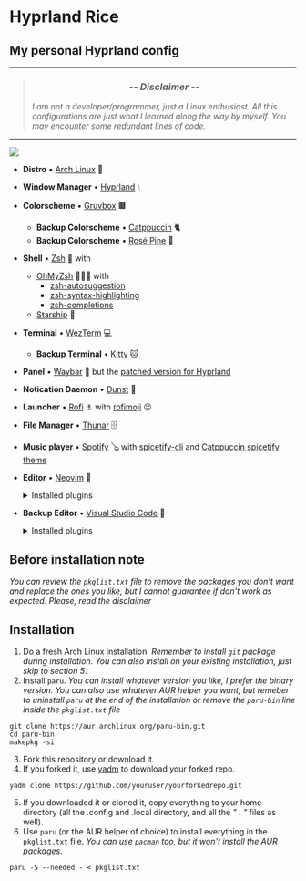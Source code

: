 # Hyprland Rice
## My personal Hyprland config
___
> ### <div align="center">*-- Disclaimer --*   </div>
> *I am not a developer/programmer, just a Linux enthusiast. All this configurations are just what I learned along the way by myself. You may encounter some redundant lines of code.*
___
<img src="https://i.imgur.com/aNzYtcH.jpg">

* **Distro** • [Arch Linux](https://archlinux.org/) 🐧
* **Window Manager** • [Hyprland](https://hyprland.org/) 💧
* **Colorscheme** • [Gruvbox](https://github.com/sainnhe/gruvbox-material) 🟫
  * **Backup Colorscheme** • [Catppuccin](https://github.com/catppuccin) 🐈
  * **Backup Colorscheme** • [Rosé Pine](https://rosepinetheme.com/) 🌹
* **Shell** • [Zsh](https://www.zsh.org) 🐚 with
  * [OhMyZsh](https://ohmyz.sh/) 🧑‍🤝‍🧑 with
    * [zsh-autosuggestion](https://github.com/zsh-users/zsh-autosuggestions)
    * [zsh-syntax-highlighting](https://github.com/zsh-users/zsh-syntax-highlighting)
    * [zsh-completions](https://github.com/zsh-users/zsh-completions)
  * [Starship](https://github.com/starship/starship) 🚀
* **Terminal** • [WezTerm](https://github.com/wez/wezterm) 💻
  * **Backup Terminal** • [Kitty](https://sw.kovidgoyal.net/kitty/) 🐱
* **Panel** • [Waybar](https://github.com/Alexays/Waybar) 🍫 but the [patched version for Hyprland](https://aur.archlinux.org/packages/waybar-hyprland-git)
* **Notication Daemon** • [Dunst](https://github.com/dunst-project/dunst) 🔔
* **Launcher** • [Rofi](https://github.com/davatorium/rofi) ⚓ with [rofimoji](https://github.com/fdw/rofimoji) 😐
* **File Manager** • [Thunar](https://archlinux.org/packages/extra/x86_64/thunar/) 🗄️
* **Music player** • [Spotify](https://open.spotify.com/) 🪕 with [spicetify-cli](https://spicetify.app/) and [Catppuccin spicetify theme](https://github.com/catppuccin/spicetify)
* **Editor** • [Neovim](https://neovim.io/) 📝  
  <details>
  <summary>Installed plugins</summary>

    * [Packer](https://github.com/wbthomason/packer.nvim)
    * [lualine](https://github.com/nvim-lualine/lualine.nvim)
    * [nvim-treesitter](https://github.com/nvim-treesitter/nvim-treesitter)
    * [bufferline](https://github.com/akinsho/bufferline.nvim)
    * [nvim-tree.lua](https://github.com/nvim-tree/nvim-tree.lua)
    * [nvim-ts-autotag](https://github.com/windwp/nvim-ts-autotag)
    * [nvim-ts-rainbow](https://github.com/HiPhish/nvim-ts-rainbow2)
    * [nvim-autopairs](https://github.com/windwp/nvim-autopairs)
    * [which-key](https://github.com/folke/which-key.nvim)
    * [telescope.nvim](https://github.com/nvim-telescope/telescope.nvim)
    * [nvim-lspconfig](https://github.com/neovim/nvim-lspconfig)
    * [cmp-nvim-lsp](https://github.com/hrsh7th/cmp-nvim-lsp)
    * [cmp-buffer](https://github.com/hrsh7th/cmp-buffer)
    * [cmp-path](https://github.com/hrsh7th/cmp-path)
    * [cmp-cmdline](https://github.com/hrsh7th/cmp-cmdline)
    * [nvim-cmp](https://github.com/hrsh7th/nvim-cmp)
    * [cmp-vsnip](https://github.com/hrsh7th/cmp-vsnip)
    * [vim-vsnip](https://github.com/hrsh7th/vim-vsnip)
    * [lspkind-nvim](https://github.com/onsails/lspkind.nvim)
    * [mason.nvim](https://github.com/williamboman/mason.nvim)
    * [mason-lspconfig.nvim](https://github.com/williamboman/mason-lspconfig.nvim)
    * [nvim-colorizer.lua](https://github.com/norcalli/nvim-colorizer.lua)
    * [twilight.nvim](https://github.com/folke/twilight.nvim)
    * [indent-blankline.nvim](https://github.com/lukas-reineke/indent-blankline.nvim)
    * [nvim-comment](https://github.com/terrortylor/nvim-comment)
    * [alpha-nvim](https://github.com/goolord/alpha-nvim)
    * [gitsigns.nvim](https://github.com/lewis6991/gitsigns.nvim)
    * There's some other colorschemes inside `lua/plugins.lua` that I used in the past, but I will leave it there just in case.
  </details>  

* **Backup Editor** • [Visual Studio Code](https://code.visualstudio.com/) 📝
  <details>
  <summary>Installed plugins</summary>

     * [Catppuccin for VSCode](https://marketplace.visualstudio.com/items?itemName=Catppuccin.catppuccin-vsc)
     * [Gruvbox Material](https://marketplace.visualstudio.com/items?itemName=sainnhe.gruvbox-material)
     * [Code Spell Checker](https://marketplace.visualstudio.com/items?itemName=streetsidesoftware.code-spell-checker)
     * [Markdown All in One](https://marketplace.visualstudio.com/items?itemName=yzhang.markdown-all-in-one)
     * [Prettier - Code formatter](https://marketplace.visualstudio.com/items?itemName=esbenp.prettier-vscode)
     * [Python](https://marketplace.visualstudio.com/items?itemName=ms-python.python)
     * [Rasi](https://marketplace.visualstudio.com/items?itemName=dlasagno.rasi)
     * [Rosé Pine](https://marketplace.visualstudio.com/items?itemName=mvllow.rose-pine) 
     * [vscode-icons](https://marketplace.visualstudio.com/items?itemName=vscode-icons-team.vscode-icons)
  </summary>

## Before installation note
*You can review the `pkglist.txt` file to remove the packages you don't want and replace the ones you like, but I cannot guarantee if don't work as expected. Please, read the disclaimer*

## Installation
1. Do a fresh Arch Linux installation. *Remember to install `git` package during installation*. *You can also install on your existing installation, just skip to section 5*.
2. Install `paru`. *You can install whatever version you like, I prefer the binary version*. *You can also use whatever AUR helper you want, but remeber to uninstall `paru` at the end of the installation or remove the `paru-bin` line inside the `pkglist.txt` file*  
```
git clone https://aur.archlinux.org/paru-bin.git
cd paru-bin
makepkg -si
```  
3. Fork this repository or download it.  
4. If you forked it, use [yadm](https://yadm.io/) to download your forked repo.
  ```
  yadm clone https://github.com/youruser/yourforkedrepo.git
  ```  
5. If you downloaded it or cloned it, copy everything to your home directory (all the .config and .local directory, and all the *" . "* files as well).
6. Use `paru` (or the AUR helper of choice) to install everything in the `pkglist.txt` file. *You can use `pacman` too, but it won't install the AUR packages*.
```
paru -S --needed - < pkglist.txt
```  